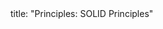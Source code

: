 <frontmatter>
title: "Principles: SOLID Principles"
</frontmatter>

<include src="unit-inPage-asFlat.md" boilerplate />
